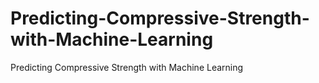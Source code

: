 # Predicting-Compressive-Strength-with-Machine-Learning
Predicting Compressive Strength with Machine Learning
